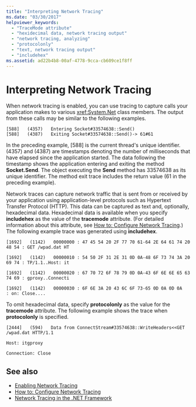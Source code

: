 ```yaml
---
title: "Interpreting Network Tracing"
ms.date: "03/30/2017"
helpviewer_keywords: 
  - "TraceMode attribute"
  - "hexidecimal data, network tracing output"
  - "network tracing, analyzing"
  - "protocolonly"
  - "text, network tracing output"
  - "includehex"
ms.assetid: ad22b4b8-00af-4778-9cca-cb609ce1f8ff
---
```

# Interpreting Network Tracing
When network tracing is enabled, you can use tracing to capture calls your application makes to various <xref:System.Net> class members. The output from these calls may be similar to the following examples.  
  
```  
[588]   (4357)   Entering Socket#33574638::Send()  
[588]   (4387)   Exiting Socket#33574638::Send()-> 61#61  
```  
  
 In the preceding example, [588] is the current thread's unique identifier. (4357) and (4387) are timestamps denoting the number of milliseconds that have elapsed since the application started. The data following the timestamp shows the application entering and exiting the method **Socket.Send**. The object executing the **Send** method has 33574638 as its unique identifier. The method exit trace includes the return value (61 in the preceding example).  
  
 Network traces can capture network traffic that is sent from or received by your application using application-level protocols such as Hypertext Transfer Protocol (HTTP). This data can be captured as text and, optionally, hexadecimal data. Hexadecimal data is available when you specify **includehex** as the value of the **tracemode** attribute. (For detailed information about this attribute, see [How to: Configure Network Tracing](../../../docs/framework/network-programming/how-to-configure-network-tracing.md).) The following example trace was generated using **includehex**.  
  
 `[1692]   (1142)   00000000 : 47 45 54 20 2F 77 70 61-64 2E 64 61 74 20 48 54 : GET /wpad.dat HT`  
  
 `[1692]   (1142)   00000010 : 54 50 2F 31 2E 31 0D 0A-48 6F 73 74 3A 20 69 74 : TP/1.1..Host: it`  
  
 `[1692]   (1142)   00000020 : 67 70 72 6F 78 79 0D 0A-43 6F 6E 6E 65 63 74 69 : gproxy..Connecti`  
  
 `[1692]   (1142)   00000030 : 6F 6E 3A 20 43 6C 6F 73-65 0D 0A 0D 0A     : on: Close....`  
  
 To omit hexadecimal data, specify **protocolonly** as the value for the **tracemode** attribute. The following example shows the trace when **protocolonly** is specified.  
  
 `[2444]   (594)   Data from ConnectStream#33574638::WriteHeaders<<GET /wpad.dat HTTP/1.1`  
  
 `Host: itgproxy`  
  
 `Connection: Close`  
  
## See also

- [Enabling Network Tracing](../../../docs/framework/network-programming/enabling-network-tracing.md)
- [How to: Configure Network Tracing](../../../docs/framework/network-programming/how-to-configure-network-tracing.md)
- [Network Tracing in the .NET Framework](../../../docs/framework/network-programming/network-tracing.md)
